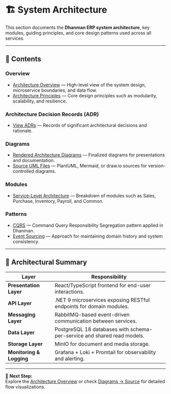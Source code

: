 ﻿# 🏗️ System Architecture

This section documents the **Dhanman ERP system architecture**, key modules, guiding principles, and core design patterns used across all services.

---

## 📘 Contents

### **Overview**
- [Architecture Overview](overview.md) — High-level view of the system design, microservice boundaries, and data flow.
- [Architecture Principles](principles.md) — Core design principles such as modularity, scalability, and resilience.

### **Architecture Decision Records (ADR)**
- [View ADRs](adr/) — Records of significant architectural decisions and rationale.

### **Diagrams**
- [Rendered Architecture Diagrams](diagrams/rendered/) — Finalized diagrams for presentations and documentation.
- [Source UML Files](diagrams/source/) — PlantUML, Mermaid, or draw.io sources for version-controlled diagrams.

### **Modules**
- [Service-Level Architecture](modules/) — Breakdown of modules such as Sales, Purchase, Inventory, Payroll, and Common.

### **Patterns**
- [CQRS](patterns/cqrs.md) — Command Query Responsibility Segregation pattern applied in Dhanman.
- [Event Sourcing](patterns/event-sourcing.md) — Approach for maintaining domain history and system consistency.

---

## 🧠 Architectural Summary

| Layer | Responsibility |
|-------|----------------|
| **Presentation Layer** | React/TypeScript frontend for end-user interactions. |
| **API Layer** | .NET 9 microservices exposing RESTful endpoints for domain modules. |
| **Messaging Layer** | RabbitMQ-based event-driven communication between services. |
| **Data Layer** | PostgreSQL 18 databases with schema-per-service and shared read models. |
| **Storage Layer** | MinIO for document and media storage. |
| **Monitoring & Logging** | Grafana + Loki + Promtail for observability and alerting. |

---

📘 **Next Step:**  
Explore the [Architecture Overview](overview.md) or check [Diagrams → Source](diagrams/source/) for detailed flow visualizations.

